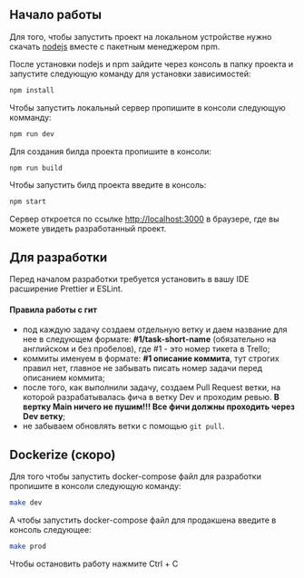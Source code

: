 ## Начало работы

Для того, чтобы запустить проект на локальном устройстве нужно скачать [nodejs](https://nodejs.org/en) вместе с пакетным менеджером npm.

После установки nodejs и npm зайдите через консоль в папку проекта и запустите следующую команду для установки зависимостей:

```bash
npm install
```

Чтобы запустить локальный сервер пропишите в консоли следующую комманду:

```bash
npm run dev
```

Для создания билда проекта пропишите в консоли:

```bash
npm run build
```

Чтобы запустить билд проекта введите в консоль:

```bash
npm start
```

Сервер откроется по ссылке [http://localhost:3000](http://localhost:3000) в браузере, где вы можете увидеть разработанный проект.

## Для разработки

Перед началом разработки требуется установить в вашу IDE расширение Prettier и ESLint.

#### Правила работы с гит

- под каждую задачу создаем отдельную ветку и даем название для нее в следующем формате: **#1/task-short-name** (обязательно на английском и без пробелов), где #1 - это номер тикета в Trello;
- коммиты именуем в формате: **#1 описание коммита**, тут строгих правил нет, главное не забывать писать номер задачи перед описанием коммита;
- после того, как выполнили задачу, создаем Pull Request ветки, на которой разрабатывалась фича в ветку Dev и проходим ревью. **В вертку Main ничего не пушим!!! Все фичи должны проходить через Dev ветку**;
- не забываем обновлять ветки с помощью `git pull`.

## Dockerize (скоро)

Для того чтобы запустить docker-compose файл для разработки пропишите в консоли следующую команду:

```bash
make dev
```

А чтобы запустить docker-compose файл для продакшена введите в консоль следующее:

```bash
make prod
```

Чтобы остановить работу нажмите Ctrl + C

